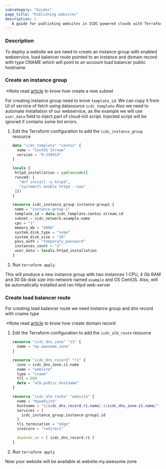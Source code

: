 ```yaml
---
subcategory: "Guides"
page_title: "Publishing websites"
description: |-
   A guide for publishing websites in ICDC-powered clouds with Terraform provider.
---
```


### Description
To deploy a website we are need to create an instance group with enabled webservice, 
load balancer route pointed to an instance and domain record with type CNAME which will point 
to an account load balancer public hostname

### Create an instance group
->Note read [article](networking_infrastructure.md#create-network-and-subnet) to know how create a new subnet

For creating instance group need to know `template_id`. We can copy it from UI of service of fetch using datasource `icdc_template`
Also we need to automate installation of our webservice, as the example we will use `user_data` field to inject part of cloud-init script.
Injected script will be ignored if contains some lint errors.



1. Edit the Terraform configuration to add the `icdc_instance_group` resource
    ```terraform
    data "icdc_template" "centos" {
      name = "CentOS Stream"
      version = "9-230914"
    }
   
   locals {
     httpd_installation = yamlencode({
     runcmd: [
       "dnf install -y httpd",
       "systemctl enable httpd --now"
     ]})
   }

   resource icdc_instance_group instance-group1 {
     name = "instance-group-1"
     template_id = data.icdc_template.centos-stream.id
     subnet = icdc_network.example.name
     cpu = "1"
     memory_mb = "4096"
     system_disk_type = "nvme"
     system_disk_size = "30"
     pass_auth = "temporary_password"
     instances_count = "2"
     user_data = locals.httpd_installation
   }
    ```

2. Run `terraform apply`

This will produce a new instance group with two instances 1 CPU, 4 Gb RAM and 30 Gb disk size into network named `example`
and OS CentOS. Also, will be automatically installed and ran httpd web-server

### Create load balancer route
For creating load balancer route we need instance group and dns record with cname type

->Note read [article](networking_infrastructure.md#domains) to know how create domain record

1. Edit the Terraform configuration to add the `icdc_alb_route` resource

    ```terraform
    resource "icdc_dns_zone" "z1" {
      name = "my.awesome.zone"
    }

    resource "icdc_dns_record" "r1" {
      zone = icdc_dns_zone.z1.name
      name = "website"
      type = "cname"
      ttl = 600
      data = "alb.public.hostname"
    }

    resource "icdc_alb_route" "website" {
      name = "mywebsite"
      hostname = "${icdc_dns_record.r1.name}.${icdc_dns_zone.z1.name}"
      services = [
        icdc_instance_group.instance-group1.id
      ]
      tls_termination = "edge"
      insecure = "redirect"

      depends_on = [ icdc_dns_record.r1 ]
    }
    ```
2. Run `terraform apply`

Now your website will be available at website.my.awesome.zone

